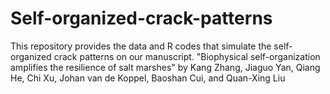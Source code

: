 # Self-organized-crack-patterns
This repository provides the data and R codes that simulate the self-organized crack patterns on our manuscript. "Biophysical self-organization amplifies the resilience of salt marshes" by Kang Zhang, Jiaguo Yan, Qiang He, Chi Xu, Johan van de Koppel, Baoshan Cui, and Quan-Xing Liu
